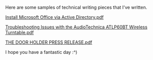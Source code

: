 Here are some samples of technical writing pieces that I've written.

[Install Microsoft Office via Active Directory.pdf](https://github.com/johnjfahey/johnjfahey.github.io/files/8839347/Install.Microsoft.Office.via.Active.Directory.pdf)

[Troubleshooting Issues with the AudioTechnica ATLP60BT Wireless Turntable.pdf](https://github.com/johnjfahey/johnjfahey.github.io/files/8905541/Troubleshooting.Issues.with.the.AudioTechnica.ATLP60BT.Wireless.Turntable.pdf)

[THE DOOR HOLDER PRESS RELEASE.pdf](https://github.com/johnjfahey/johnjfahey.github.io/files/8839348/THE.DOOR.HOLDER.PRESS.RELEASE.pdf)

I hope you have a fantastic day :^)
